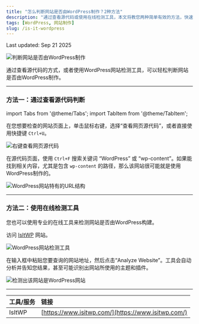 ```yaml
---
title: "怎么判断网站是否由WordPress制作？2种方法"
description: "通过查看源代码或使用在线检测工具，本文将教您两种简单有效的方法，快速判断一个网站是否由WordPress构建。"
tags: [WordPress, 网站制作]
slug: /is-it-wordpress
---
```


Last updated: Sep 21 2025

![判断网站是否由WordPress制作](https://website-custom.com/wp-content/uploads/2024/11/idea.webp)

通过查看源代码的方式，或者使用WordPress网站检测工具，可以轻松判断网站是否由WordPress制作。

---

### 方法一：通过查看源代码判断

import Tabs from '@theme/Tabs';
import TabItem from '@theme/TabItem';

<Tabs>
<TabItem value="step1" label="步骤1：查看源代码" default>

在您想要检查的网站页面上，单击鼠标右键，选择“查看网页源代码”，或者直接使用快捷键 `Ctrl+U`。

![右键查看网页源代码](https://website-custom.com/wp-content/uploads/2024/11/右键查看网页源代码-1.webp)

</TabItem>
<TabItem value="step2" label="步骤2：搜索关键词">

在源代码页面，使用 `Ctrl+F` 搜索关键词 “WordPress” 或 “wp-content”。如果能找到相关内容，尤其是包含 `wp-content` 的路径，那么该网站很可能就是使用WordPress制作的。

![WordPress网站特有的URL结构](https://website-custom.com/wp-content/uploads/2024/11/4-17.webp)

</TabItem>
</Tabs>

---

### 方法二：使用在线检测工具

您也可以使用专业的在线工具来检测网站是否由WordPress构建。

<Tabs>
<TabItem value="step1" label="步骤1：访问检测工具" default>

访问 [IsItWP](https://www.isitwp.com/) 网站。

![WordPress网站检测工具](https://website-custom.com/wp-content/uploads/2024/11/5-17.webp)

</TabItem>
<TabItem value="step2" label="步骤2：输入网址并分析">

在输入框中粘贴您要查询的网站地址，然后点击“Analyze Website”。工具会自动分析并告知您结果，甚至可能识别出网站所使用的主题和插件。

![检测出该网站是WordPress网站](https://website-custom.com/wp-content/uploads/2024/11/6-16.webp)

</TabItem>
</Tabs>

---

| 工具/服务 | 链接 |
| :--- | :--- |
| IsItWP | [https://www.isitwp.com/](https://www.isitwp.com/) |
